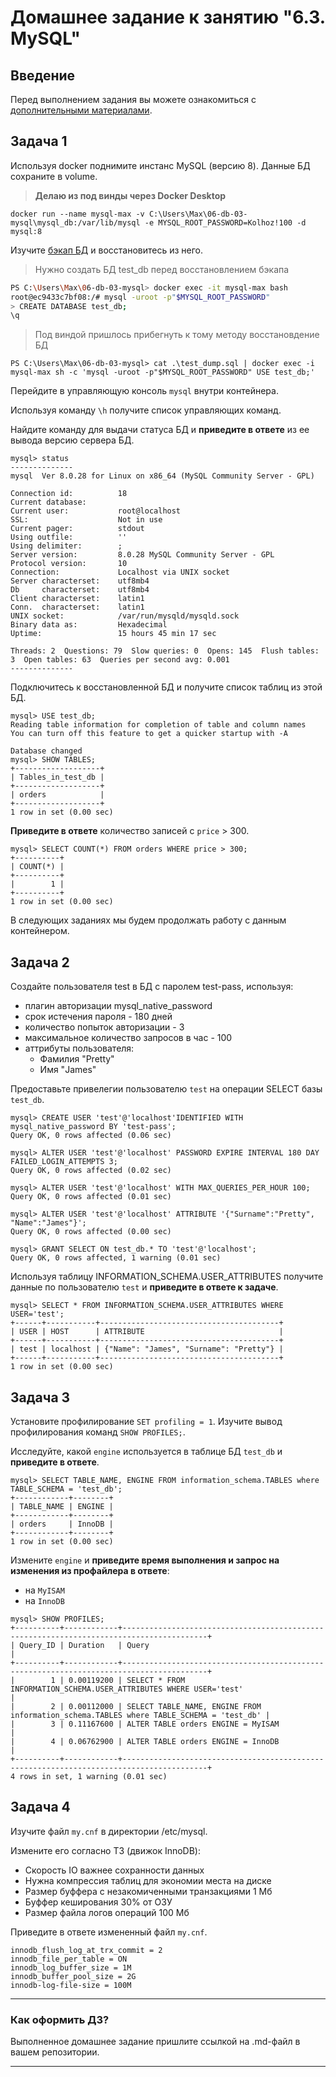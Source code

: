 # Домашнее задание к занятию "6.3. MySQL"

## Введение

Перед выполнением задания вы можете ознакомиться с 
[дополнительными материалами](https://github.com/netology-code/virt-homeworks/tree/master/additional/README.md).

## Задача 1

Используя docker поднимите инстанс MySQL (версию 8). Данные БД сохраните в volume.
> **Делаю из под винды через Docker Desktop**
```
docker run --name mysql-max -v C:\Users\Max\06-db-03-mysql\mysql_db:/var/lib/mysql -e MYSQL_ROOT_PASSWORD=Kolhoz!100 -d mysql:8
```
Изучите [бэкап БД](https://github.com/netology-code/virt-homeworks/tree/master/06-db-03-mysql/test_data) и 
восстановитесь из него.
> Нужно создать БД test_db перед восстановлением бэкапа
```bash
PS C:\Users\Max\06-db-03-mysql> docker exec -it mysql-max bash
root@ec9433c7bf08:/# mysql -uroot -p"$MYSQL_ROOT_PASSWORD"
> CREATE DATABASE test_db;
\q
```
> Под виндой пришлось прибегнуть к тому методу восстановдение БД
```
PS C:\Users\Max\06-db-03-mysql> cat .\test_dump.sql | docker exec -i mysql-max sh -c 'mysql -uroot -p"$MYSQL_ROOT_PASSWORD" USE test_db;'
```
Перейдите в управляющую консоль `mysql` внутри контейнера.

Используя команду `\h` получите список управляющих команд.

Найдите команду для выдачи статуса БД и **приведите в ответе** из ее вывода версию сервера БД.

```
mysql> status
--------------
mysql  Ver 8.0.28 for Linux on x86_64 (MySQL Community Server - GPL)

Connection id:          18
Current database:
Current user:           root@localhost
SSL:                    Not in use
Current pager:          stdout
Using outfile:          ''
Using delimiter:        ;
Server version:         8.0.28 MySQL Community Server - GPL
Protocol version:       10
Connection:             Localhost via UNIX socket
Server characterset:    utf8mb4
Db     characterset:    utf8mb4
Client characterset:    latin1
Conn.  characterset:    latin1
UNIX socket:            /var/run/mysqld/mysqld.sock
Binary data as:         Hexadecimal
Uptime:                 15 hours 45 min 17 sec

Threads: 2  Questions: 79  Slow queries: 0  Opens: 145  Flush tables: 3  Open tables: 63  Queries per second avg: 0.001
--------------
```
Подключитесь к восстановленной БД и получите список таблиц из этой БД.

```
mysql> USE test_db;
Reading table information for completion of table and column names
You can turn off this feature to get a quicker startup with -A

Database changed
mysql> SHOW TABLES;
+-------------------+
| Tables_in_test_db |
+-------------------+
| orders            |
+-------------------+
1 row in set (0.00 sec)
```
**Приведите в ответе** количество записей с `price` > 300.

```
mysql> SELECT COUNT(*) FROM orders WHERE price > 300;
+----------+
| COUNT(*) |
+----------+
|        1 |
+----------+
1 row in set (0.00 sec)
```
В следующих заданиях мы будем продолжать работу с данным контейнером.

## Задача 2

Создайте пользователя test в БД c паролем test-pass, используя:
- плагин авторизации mysql_native_password
- срок истечения пароля - 180 дней 
- количество попыток авторизации - 3 
- максимальное количество запросов в час - 100
- аттрибуты пользователя:
    - Фамилия "Pretty"
    - Имя "James"

Предоставьте привелегии пользователю `test` на операции SELECT базы `test_db`.

```
mysql> CREATE USER 'test'@'localhost'IDENTIFIED WITH mysql_native_password BY 'test-pass';
Query OK, 0 rows affected (0.06 sec)

mysql> ALTER USER 'test'@'localhost' PASSWORD EXPIRE INTERVAL 180 DAY FAILED_LOGIN_ATTEMPTS 3;
Query OK, 0 rows affected (0.02 sec)

mysql> ALTER USER 'test'@'localhost' WITH MAX_QUERIES_PER_HOUR 100;
Query OK, 0 rows affected (0.01 sec)

mysql> ALTER USER 'test'@'localhost' ATTRIBUTE '{"Surname":"Pretty", "Name":"James"}';
Query OK, 0 rows affected (0.00 sec)

mysql> GRANT SELECT ON test_db.* TO 'test'@'localhost';
Query OK, 0 rows affected, 1 warning (0.01 sec)
```
Используя таблицу INFORMATION_SCHEMA.USER_ATTRIBUTES получите данные по пользователю `test` и 
**приведите в ответе к задаче**.

```
mysql> SELECT * FROM INFORMATION_SCHEMA.USER_ATTRIBUTES WHERE USER='test';
+------+-----------+----------------------------------------+
| USER | HOST      | ATTRIBUTE                              |
+------+-----------+----------------------------------------+
| test | localhost | {"Name": "James", "Surname": "Pretty"} |
+------+-----------+----------------------------------------+
1 row in set (0.00 sec)
```

## Задача 3

Установите профилирование `SET profiling = 1`.
Изучите вывод профилирования команд `SHOW PROFILES;`.

Исследуйте, какой `engine` используется в таблице БД `test_db` и **приведите в ответе**.

```
mysql> SELECT TABLE_NAME, ENGINE FROM information_schema.TABLES where TABLE_SCHEMA = 'test_db';
+------------+--------+
| TABLE_NAME | ENGINE |
+------------+--------+
| orders     | InnoDB |
+------------+--------+
1 row in set (0.00 sec)
```

Измените `engine` и **приведите время выполнения и запрос на изменения из профайлера в ответе**:
- на `MyISAM`
- на `InnoDB`

```
mysql> SHOW PROFILES;
+----------+------------+-----------------------------------------------------------------------------------------+
| Query_ID | Duration   | Query                                                                                   |
+----------+------------+-----------------------------------------------------------------------------------------+
|        1 | 0.00119200 | SELECT * FROM INFORMATION_SCHEMA.USER_ATTRIBUTES WHERE USER='test'                      |
|        2 | 0.00112000 | SELECT TABLE_NAME, ENGINE FROM information_schema.TABLES where TABLE_SCHEMA = 'test_db' |
|        3 | 0.11167600 | ALTER TABLE orders ENGINE = MyISAM                                                      |
|        4 | 0.06762900 | ALTER TABLE orders ENGINE = InnoDB                                                      |
+----------+------------+-----------------------------------------------------------------------------------------+
4 rows in set, 1 warning (0.01 sec)
```

## Задача 4 

Изучите файл `my.cnf` в директории /etc/mysql.

Измените его согласно ТЗ (движок InnoDB):
- Скорость IO важнее сохранности данных
- Нужна компрессия таблиц для экономии места на диске
- Размер буффера с незакомиченными транзакциями 1 Мб
- Буффер кеширования 30% от ОЗУ
- Размер файла логов операций 100 Мб

Приведите в ответе измененный файл `my.cnf`.

```
innodb_flush_log_at_trx_commit = 2
innodb_file_per_table = ON
innodb_log_buffer_size = 1M
innodb_buffer_pool_size = 2G
innodb-log-file-size = 100M
```

---

### Как оформить ДЗ?

Выполненное домашнее задание пришлите ссылкой на .md-файл в вашем репозитории.

---
